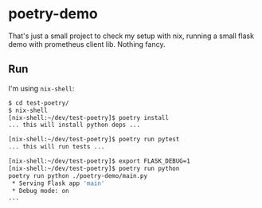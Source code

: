 # poetry-demo

That's just a small project to check my setup with nix, running a small flask demo with prometheus client lib. Nothing fancy.

## Run

I'm using `nix-shell`:

```sh
$ cd test-poetry/
$ nix-shell
[nix-shell:~/dev/test-poetry]$ poetry install
... this will install python deps ...

[nix-shell:~/dev/test-poetry]$ poetry run pytest
... this will run tests ...

[nix-shell:~/dev/test-poetry]$ export FLASK_DEBUG=1
[nix-shell:~/dev/test-poetry]$ poetry run python 
poetry run python ./poetry-demo/main.py
 * Serving Flask app 'main'
 * Debug mode: on
...

```